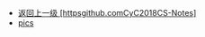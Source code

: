 - [返回上一级 [httpsgithub.comCyC2018CS-Notes]](httpsgithub.comCyC2018CS-Notes/)
- [pics](httpsgithub.comCyC2018CS-Notes/pics/)
